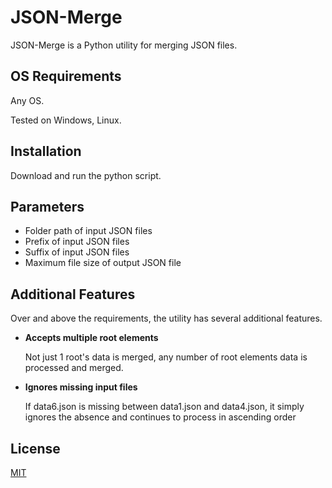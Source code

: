 # JSON-Merge

JSON-Merge is a Python utility for merging JSON files.

## OS Requirements

Any OS.

Tested on Windows, Linux.

## Installation

Download and run the python script.


## Parameters

* Folder path of input JSON files
* Prefix of input JSON files
* Suffix of input JSON files
* Maximum file size of output JSON file

## Additional Features

Over and above the requirements, the utility has several additional features.

* __Accepts multiple root elements__

     Not just 1 root's data is merged, any number of root elements data is processed and merged.
* __Ignores missing input files__

     If data6.json is missing between data1.json and data4.json, it simply ignores the absence and continues to process in ascending order

## License
[MIT](https://choosealicense.com/licenses/mit/)
